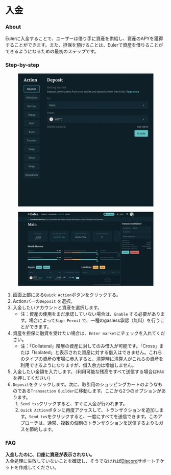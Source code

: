 # 入金

### About

Eulerに入金することで、ユーザーは借り手に資産を供給し、資産のAPYを獲得することができます。また、担保を預けることは、Eulerで資産を借りることができるようになるための最初のステップです。

### Step-by-step

<figure><img src="../../.gitbook/assets/image (1).png" alt=""><figcaption></figcaption></figure>

<figure><img src="../../.gitbook/assets/image (3).png" alt=""><figcaption></figcaption></figure>

1. &#x20;画面上部にある`Quick Action`ボタンをクリックする。
2. Actionバーの`Deposit` を選択。
3. 入金したいアカウントと資産を選択します。
   * 注：資産の使用をまだ承認していない場合は、`Enable` する必要があります。場合によって`Sign Permit` で、一種のgasless承認（無料）を行うことができます。
4. 資産を担保に融資を受けたい場合は、`Enter market`にチェックを入れてください。
   * 注：「Collateral」階層の資産に対してのみ借入が可能です。「Cross」または「Isolated」と表示された資産に対する借入はできません。これらのタイプの資産の市場に参入すると、清算時に清算人がこれらの資産を利用できるようになりますが、借入余力は増加しません。
5. 入金したい金額を入力します。（利用可能な残高をすべて送信する場合は`MAX`を押してください）
6. `Deposit`をクリックします。次に、取引用のショッピングカートのようなものである`Transaction Builder`に移動します。ここから2つのオプションがあります。&#x20;
   1. `Send txs`クリックすると、すぐに入金が行われます。
   2. `Quick Action`ボタンに再度アクセスして、トランザクションを追加します。`Send txs`をクリックすると、一度にすべてを送信できます。このアプローチは、通常、複数の個別のトランザクションを送信するよりもガスを節約します。

### FAQ

**入金したのに、口座に資産が表示されない。**\
入金処理に失敗していないことを確認し、そうでなければ[Discord](https://discord.gg/CdG97VSYGk)サポートチケットを作成してください。&#x20;
